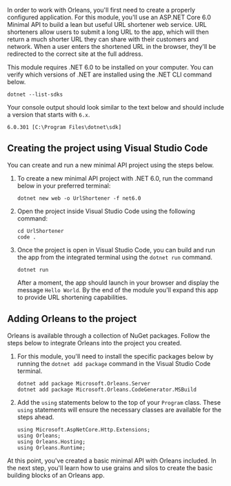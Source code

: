 In order to work with Orleans, you'll first need to create a properly configured application. For this module, you'll use an ASP.NET Core 6.0 Minimal API to build a lean but useful URL shortener web service. URL shorteners allow users to submit a long URL to the app, which will then return a much shorter URL they can share with their customers and network. When a user enters the shortened URL in the browser, they'll be redirected to the correct site at the full address.

This module requires .NET 6.0 to be installed on your computer. You can verify which versions of .NET are installed using the .NET CLI command below.

```dotnetcli
dotnet --list-sdks
```

Your console output should look similar to the text below and should include a version that starts with `6.x`.

```dotnetcli
6.0.301 [C:\Program Files\dotnet\sdk]
```

## Creating the project using Visual Studio Code

You can create and run a new minimal API project using the steps below.

1) To create a new minimal API project with .NET 6.0, run the command below in your preferred terminal:
    
    ```dotnetcli
    dotnet new web -o UrlShortener -f net6.0
    ```

2) Open the project inside Visual Studio Code using the following command:
    
    ```dotnetcli
    cd UrlShortener
    code .
    ```

3) Once the project is open in Visual Studio Code, you can build and run the app from the integrated terminal using the `dotnet run` command.
    
    ```dotnetcli
    dotnet run
    ```

    After a moment, the app should launch in your browser and display the message `Hello World`. By the end of the module you'll expand this app to provide URL shortening capabilities.

## Adding Orleans to the project

Orleans is available through a collection of NuGet packages. Follow the steps below to integrate Orleans into the project you created.

1) For this module, you'll need to install the specific packages below by running the `dotnet add package` command in the Visual Studio Code terminal.

    ```dotnetcli
    dotnet add package Microsoft.Orleans.Server
    dotnet add package Microsoft.Orleans.CodeGenerator.MSBuild
    ```

2) Add the `using` statements below to the top of your `Program` class. These `using` statements will ensure the necessary classes are available for the steps ahead.
    
    ```dotnetcli
    using Microsoft.AspNetCore.Http.Extensions;
    using Orleans;
    using Orleans.Hosting;
    using Orleans.Runtime;
    ```

At this point, you've created a basic minimal API with Orleans included. In the next step, you'll learn how to use grains and silos to create the basic building blocks of an Orleans app.